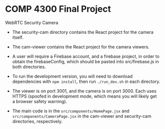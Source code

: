 # COMP 4300 Final Project
WebRTC Security Camera

- The security-cam directory contains the React project for the camera itself.
- The cam-viewer contains the React project for the camera viewers.

- A user will require a Firebase account, and a firebase project, in order to obtain the firebaseConfig, which should be pasted into src/firebase.js in both directories.
- To run the development version, you will need to download dependencies with `npm install`, then run `./run_dev.sh` in each directory.
- The viewer is on port 3001, and the camera is on port 3000. Each uses HTTPS (spoofed in development mode, which means you will likely get a browser safety warning).

- The main code is in the `src/components/HomePage.jsx` and `src/components/CameraPage.jsx` in the cam-viewer and security-cam directories, respectively.
